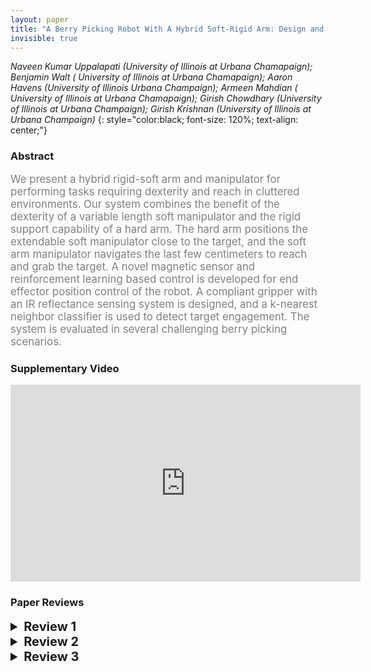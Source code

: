 ```yaml
---
layout: paper
title: "A Berry Picking Robot With A Hybrid Soft-Rigid Arm: Design and Task Space Control"
invisible: true
---
```

*Naveen Kumar Uppalapati (University of Illinois at Urbana Chamapaign); Benjamin Walt ( 	University of Illinois at Urbana Chamapaign); Aaron Havens (University of Illinois Urbana Champaign); Armeen Mahdian ( 	University of Illinois at Urbana Chamapaign); Girish Chowdhary (University of Illinois at Urbana Champaign); Girish Krishnan (University of Illinois at Urbana Champaign)*
{: style="color:black; font-size: 120%; text-align: center;"}

### Abstract
<html><p style="color:gray; font-size: 120%; text-align: justified;">
We present a hybrid rigid-soft arm and manipulator for performing tasks requiring dexterity and reach in cluttered environments. Our system combines the benefit of the dexterity of a variable length soft manipulator and the rigid support capability of a hard arm. The hard arm positions the extendable soft manipulator close to the target, and the soft arm manipulator navigates the last few centimeters to reach and grab the target. A novel magnetic sensor and reinforcement learning based control is developed for end effector position control of the robot. A compliant gripper with an IR reflectance sensing system is designed, and a k-nearest neighbor classifier is used to detect target engagement. The system is evaluated in several challenging berry picking scenarios.
</p></html>

### Supplementary Video
<iframe width="560" height="315" src="https://www.youtube.com/embed/0hFTP0UUaIE " frameborder="0" allow="accelerometer; autoplay; encrypted-media; gyroscope; picture-in-picture" allowfullscreen></iframe>



### Paper Reviews
<details><summary style="font-size:20px;"><b> Review 1</b></summary>
<p style="color:gray; font-size: 120%; text-align: justified;">
## 1. General Feel and Major Comments:The authors present a robot arm with a soft gripper, continuum arm, and rigid links to support and reposition the continuum arm's base. The whole setup is placed upon two mobile rover bases.Overall, the paper is very clear with one exception (more later).The introduction could use more citations for some of your claims, especially the discussion about the human labor shortage. Such claims should be backed by data.Your gripper system should be useful in other applications, and on other objects. I recommend showing the gripper grasping and manipulating some other objects. This wouldn't take long, and I'm not suggesting a rigorous study on a complete benchmark object set - just a few samples to make it clear that the approach does indeed generalize to non-ellipsoid objects (it should... just show it!).What simulator did you use? This is critical to understanding your work, and it was mostly omitted. If it was presented in another publication, cite that and present a concise summary of the procedure and modeling assumptions. If it's buried in this manuscript, make it clearer and explicitly stated. For example, on page 5 you say "Rather than performing some system identification for specific arm settings and loading, we use a Kirchhoff rod model of the soft arm [2] to train a control policy directly from experience. Virtually any arm configuration and simulated loading can be trained using an existing reinforcement learning (RL) strategy called Deep Deterministic Policy Gradient (DDPG) introduced by Lillicrap et al. [12]." References [2 of submission 1281]  (a classic textbook on elasticity) and [12 of submission 1281]  (one of the original, possibly the original, paper on DDPG's)are both very general, and it is unclear what you specifically did.## 2. Additional comments"Furthermore, the control method is based on reinforcement learning, and as such provides a strong validation point for the use of such learning based, model-free control methods for challenging reach problems in robotics." - Suggest deleting. RL and related methods are well-developed. Just a quick search in my Zotero library pulled up several related research on RL in (soft) robotics [1-4]. (In many ways, the distinction between soft and hard is arbitrary, and I expect the fields to become more integrated, as submission 1281 is suggesting. Hence, I consider both hard/soft robotics as relevant and included in the below references.)The notation is confusing, for example the use of B for bending and R^2 for rotation. These are both common terms in fields adjacent to that of submission 1281 (B = magnetic field, R^2 coefficient of determination).P3 "the bush" what bush?P4 be clear when you mean accuracy vs. precision[1]M. Zhang et al., “Deep reinforcement learning for tensegrity robot locomotion,” in 2017 IEEE International Conference on Robotics and Automation (ICRA), 2017, pp. 634–641, doi: 10.1109/ICRA.2017.7989079.[2]V. Mnih et al., “Human-level control through deep reinforcement learning,” Nature, vol. 518, no. 7540, p. 529, Feb. 2015, doi: 10.1038/nature14236.[3]F. Agostinelli, S. McAleer, A. Shmakov, and P. Baldi, “Solving the Rubik’s cube with deep reinforcement learning and search,” Nat Mach Intell, vol. 1, no. 8, pp. 356–363, Aug. 2019, doi: 10.1038/s42256-019-0070-z.[4]H. Zhang, R. Cao, S. Zilberstein, F. Wu, and X. Chen, “Toward Effective Soft Robot Control via Reinforcement Learning,” in Intelligent Robotics and Applications, 2017, pp. 173–184, doi: 10.1007/978-3-319-65289-4_17.Figures, overall: - They have the necessary content, suggest polishing. High-level: be clear what you want readers to learn from each figure. Prioritize that, and remove unnecessary clutter (without removing inconvenient but true data. Keep all data, but see specific comments below on how to improve your presentation)Figure 1: - caption "mounted on a TerraSentia *mobile rover*" (also clear this up in the text on page 1)- Consider cropping ~10% tighter to make it clearer what is going on in b and c. This figure is currently a pretty good summary of your paper, thanks for including it.Figure 2 (and somewhat 4):- Way too messy. Additionally, some of this is redundant with Figure 4 and Figure 1. Why was this figure even included? I'd reduce it to just the central image, with labels, and shrunk down. Then, consider placing it side-by-side with a simplified Fig. 4.Figure 3 is tough to read. It will strain your readers' eyes. Consider changing the colors of the background, or at least putting backdrops on the text annotation and adjusting the text colors.Figure 9: Odd (and somewhat confusing) choice of ordinate (y-axis) label.Figure 10: unclear subfigure labels. Consider bolding them, or adding a backdrop. Jarring to look at the different subfigures, some whitespace (0.05" maybe) between the images would be helpful.Scale bars are useful for the less isometric views (Fig. 5), or at least a note about lengthscale in the caption (Fig. 7. 10).References seem to be biased toward the work of Girish Krishnan et al. (Refs 16, 18, 19, 20, 21 = 5 out of 23 total). Furthermore, when removing general (soft) robotics references such as Laschi [1], Antman [2], etc.,  the authors seem to only be citing Krishnan from within the agricultural robotics community, despite the existance of a wide range of other authors in this area. For instance, the work of Lie Tang (ISU), Yin Bao (Auburn), Jian Jin (Purdue), Y. Shibano (Okayama Japan), Giulio Reina (University of Lecce)... etc. are all relevant yet seem to be willfully omitted, despite the fact that presumably the authors of 1281 read other authors besides Krishnan.## 3. Comments on Multimedia (Videos, etc.)- In final submission, title slide could be more informative (author names, school, etc.) - I understand why you did not include such information here, thanks for adhering to the double-blind policy.- The text annotations are difficult to read (put opaque backdrop for instance black or white, or change color), and don't make complete sense ("First Link" - "Rotate first link")- Shaky camera. Please use a tripod. At a minimum, use video-stabilization software as post-processing (this would be unacceptable if the video was used in experiments and not reported as part of the algorithm... but clearly these videos were just for presentation to humans, and not core to the research results).- Are these videos using a human to teleoperate? They don't look as smooth as I expect the DDPG to generate. Especially the interior video
</p> </details>

<details><summary style="font-size:20px;"><b> Review 2</b></summary>
<p style="color:gray; font-size: 120%; text-align: justified;">
This manuscript presented a mobile berry picking robot with hybrid soft-rigid arm and developed a reinforcement learning based controller for the hybrid arm. Originality:The presented work focuses on system development of a mobile manipulator for dexterous manipulation. The capability of this robot system is demonstrated in the berry picking tasks. Though the VaLeNS arm has been reported, the hybrid robotic arm presented in this paper is interesting.Quality:This manuscript well presented a piece of solid work on development of a hybrid robotic arm and an integrated mobile robotic manipulator. Both the hardware and control system are well reported. Further, the performance of the robot has been evaluated in field tests.  Clarity:This manuscript is well structured and written. Significance:The scientific contribution is convincing while the advantages of such a system comparing to other existing large machines could be examined. Some detailed comments here:1. The modular gripper need to be changed to adapt to various type of berries. More details could be added to explain the interface between the soft arm and the gripper both mechanically and electronically.  2. As illustrated in the Fig. 2, the compressor for the soft arm actuation is listed but key specs of the actuation system should be added. In the current form, it is uncertain if the compressor is able to power the soft arm.3. Fig. 8: The three sensor should be better named to avoid confusion.4. The advantage of using the gripper in comparison with other systems using different end-effectors should be clearly stated. 5. If possible, the authors are suggested to compare the performance of controller using kinematics of soft arm and the proposed controller based on reinforced learning. 
</p> </details>

<details><summary style="font-size:20px;"><b> Review 3</b></summary>
<p style="color:gray; font-size: 120%; text-align: justified;">
## Review Details* thank you for a system block diagram.  Please make arrows bigger.* I believe festo developed a soft gripper of the same architecture prior to the fin ray work.  Please cite festo in addition.* how do you plan to incorporate the full system into an automated platform for berry picking?* reporting a success rate when the user is in the loop is difficult.  Please report the success rate of the non-human subsystems separately and numerically* interpreting table I is difficult because you do not explain the meaning of check, check*, check+ or x.  Please put some numbers to the success rates.  what percentage of the time was each trial successful?* My interpretation is similar to those in the paper, that at 20cm, the sca becomes difficult to control due to lowered system stiffness and divergence in the model used to control vs reality.  Though you listed a strategy to mitigate the problem, doesn't this indicate a fundamental limitation of your approach, in that we should expect your model to change throughout a number of use cases?  Which learning strategies would be able to compensate for this better?## video* The video uses a jump-cut, removing critical frames in the middle of the experiment.  Please take a complete video without cutting to assure the reader that what you say is what you demonstrate.* use a tripod, or at least don't zoom in with a smartphone, it gets shaky.* use landscape orientation rather than portrait orientation when capturing video* provide stabilized, close-up shots of critical tasks by using a second camera from a different angle and closer vantage point.  Inset this video into the main video.* unfortunately due to the shakiness, the far distance and grainy video due to zoom and shake, the video poorly represents the work done by the authors.  It reduces my confidence in the method and the results.
</p> </details>

